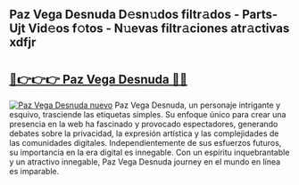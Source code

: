## Paz Vega Desnuda D𝚎sn𝚞dos filtr𝚊dos - Parts-Ujt Vid𝚎os f𝚘tos - N𝚞evas filtr𝚊ciones atr𝚊ctivas xdfjr

# <h2><a href="http://mbcpfv.tromn.icu/?c=Paz+Vega+Desnuda">🔗👉👉👉 Paz Vega Desnuda 🔗🔗</a></h2>

[![Paz Vega Desnuda nuevo](https://i.imgur.com/pEAQMta.gif)](http://mbcpfv.tromn.icu/?c=Paz+Vega+Desnuda)
Paz Vega Desnuda, un personaje intrigante y esquivo, trasciende las etiquetas simples. Su enfoque único para crear una presencia en la web ha fascinado y provocado espectadores, generando debates sobre la privacidad, la expresión artística y las complejidades de las comunidades digitales. Independientemente de sus esfuerzos futuros, su importancia en la era digital es innegable. Con un espíritu inquebrantable y un atractivo innegable, Paz Vega Desnuda journey en el mundo en línea es imparable.
